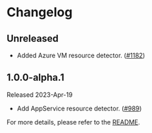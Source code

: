 # Changelog

## Unreleased

* Added Azure VM resource detector.
([#1182](https://github.com/open-telemetry/opentelemetry-dotnet-contrib/pull/1182))

## 1.0.0-alpha.1

Released 2023-Apr-19

* Add AppService resource detector.
([#989](https://github.com/open-telemetry/opentelemetry-dotnet-contrib/pull/989))

For more details, please refer to the [README](README.md).
